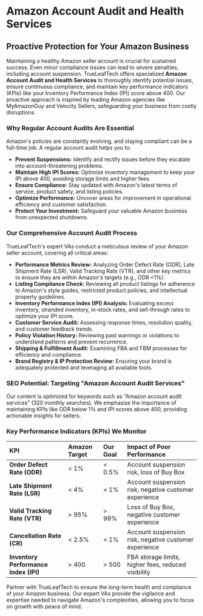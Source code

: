 # Amazon Account Audit and Health Services

## Proactive Protection for Your Amazon Business

Maintaining a healthy Amazon seller account is crucial for sustained success. Even minor compliance issues can lead to severe penalties, including account suspension. TrueLeafTech offers specialized **Amazon Account Audit and Health Services** to thoroughly identify potential issues, ensure continuous compliance, and maintain key performance indicators (KPIs) like your Inventory Performance Index (IPI) score above 400. Our proactive approach is inspired by leading Amazon agencies like MyAmazonGuy and Velocity Sellers, safeguarding your business from costly disruptions.

### Why Regular Account Audits Are Essential

Amazon's policies are constantly evolving, and staying compliant can be a full-time job. A regular account audit helps you to:

*   **Prevent Suspensions:** Identify and rectify issues before they escalate into account-threatening problems.
*   **Maintain High IPI Scores:** Optimize inventory management to keep your IPI above 400, avoiding storage limits and higher fees.
*   **Ensure Compliance:** Stay updated with Amazon's latest terms of service, product safety, and listing policies.
*   **Optimize Performance:** Uncover areas for improvement in operational efficiency and customer satisfaction.
*   **Protect Your Investment:** Safeguard your valuable Amazon business from unexpected shutdowns.

### Our Comprehensive Account Audit Process

TrueLeafTech's expert VAs conduct a meticulous review of your Amazon seller account, covering all critical areas:

*   **Performance Metrics Review:** Analyzing Order Defect Rate (ODR), Late Shipment Rate (LSR), Valid Tracking Rate (VTR), and other key metrics to ensure they are within Amazon's targets (e.g., ODR <1%).
*   **Listing Compliance Check:** Reviewing all product listings for adherence to Amazon's style guides, restricted product policies, and intellectual property guidelines.
*   **Inventory Performance Index (IPI) Analysis:** Evaluating excess inventory, stranded inventory, in-stock rates, and sell-through rates to optimize your IPI score.
*   **Customer Service Audit:** Assessing response times, resolution quality, and customer feedback trends.
*   **Policy Violation History:** Reviewing past warnings or violations to understand patterns and prevent recurrence.
*   **Shipping & Fulfillment Audit:** Examining FBA and FBM processes for efficiency and compliance.
*   **Brand Registry & IP Protection Review:** Ensuring your brand is adequately protected and leveraging all available tools.

### SEO Potential: Targeting "Amazon Account Audit Services"

Our content is optimized for keywords such as "Amazon account audit services" (320 monthly searches). We emphasize the importance of maintaining KPIs like ODR below 1% and IPI scores above 400, providing actionable insights for sellers.

### Key Performance Indicators (KPIs) We Monitor

| KPI                       | Amazon Target | Our Goal      | Impact of Poor Performance                               |
| :------------------------ | :------------ | :------------ | :------------------------------------------------------- |
| **Order Defect Rate (ODR)** | < 1%          | < 0.5%        | Account suspension risk, loss of Buy Box                 |
| **Late Shipment Rate (LSR)**| < 4%          | < 1%          | Account suspension risk, negative customer experience    |
| **Valid Tracking Rate (VTR)**| > 95%         | > 99%         | Loss of Buy Box, negative customer experience            |
| **Cancellation Rate (CR)**  | < 2.5%        | < 1%          | Account suspension risk, negative customer experience    |
| **Inventory Performance Index (IPI)** | > 400         | > 500         | FBA storage limits, higher fees, reduced visibility      |

Partner with TrueLeafTech to ensure the long-term health and compliance of your Amazon business. Our expert VAs provide the vigilance and expertise needed to navigate Amazon's complexities, allowing you to focus on growth with peace of mind.

